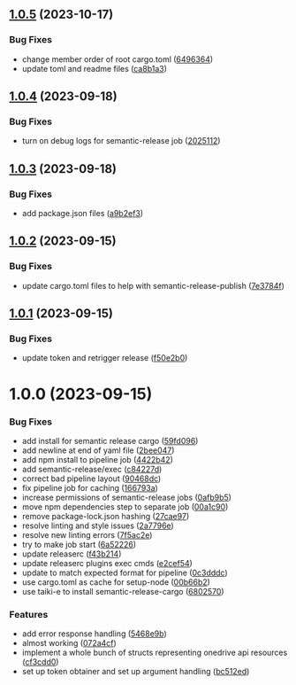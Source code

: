 ## [1.0.5](https://github.com/PromH/codr/compare/1.0.4...1.0.5) (2023-10-17)


### Bug Fixes

* change member order of root cargo.toml ([6496364](https://github.com/PromH/codr/commit/6496364c0a06e55d0eb0e62fe2385bf61ff3dcb4))
* update toml and readme files ([ca8b1a3](https://github.com/PromH/codr/commit/ca8b1a33f11eb93f84f744fe45ca5c1a7f308056))

## [1.0.4](https://github.com/PromH/codr/compare/1.0.3...1.0.4) (2023-09-18)


### Bug Fixes

* turn on debug logs for semantic-release job ([2025112](https://github.com/PromH/codr/commit/2025112cbcd372b6e8d08b8136b8bac8ac662dee))

## [1.0.3](https://github.com/PromH/codr/compare/1.0.2...1.0.3) (2023-09-18)


### Bug Fixes

* add package.json files ([a9b2ef3](https://github.com/PromH/codr/commit/a9b2ef37a2a296daff97921f7712225f6e98f4a9))

## [1.0.2](https://github.com/PromH/codr/compare/1.0.1...1.0.2) (2023-09-15)


### Bug Fixes

* update cargo.toml files to help with semantic-release-publish ([7e3784f](https://github.com/PromH/codr/commit/7e3784fb5e42b0748393b84b4e83ff23634a7f9b))

## [1.0.1](https://github.com/PromH/codr/compare/1.0.0...1.0.1) (2023-09-15)


### Bug Fixes

* update token and retrigger release ([f50e2b0](https://github.com/PromH/codr/commit/f50e2b0659f1343c0d3d6a253f6021f602abf51c))

# 1.0.0 (2023-09-15)


### Bug Fixes

* add install for semantic release cargo ([59fd096](https://github.com/PromH/codr/commit/59fd096741a9997649dbbdb3fe60c1c2eea79e1e))
* add newline at end of yaml file ([2bee047](https://github.com/PromH/codr/commit/2bee047019d43f2179e0d4d85ca101aed5cbd62f))
* add npm install to pipeline job ([4422b42](https://github.com/PromH/codr/commit/4422b42cc03956821970b8a001f830f1dc809a94))
* add semantic-release/exec ([c84227d](https://github.com/PromH/codr/commit/c84227dc21ed807181d677f07e89ce8639745c24))
* correct bad pipeline layout ([90468dc](https://github.com/PromH/codr/commit/90468dc34821ad0e348010f18e0b4233f5d78cd4))
* fix pipeline job for caching ([166793a](https://github.com/PromH/codr/commit/166793a57dea3711982a1dc4c699f68e79b5fd08))
* increase permissions of semantic-release jobs ([0afb9b5](https://github.com/PromH/codr/commit/0afb9b57dd742054063bca2ef2e5fdc7609f6e9c))
* move npm dependencies step to separate job ([00a1c90](https://github.com/PromH/codr/commit/00a1c90a5b119e6b42d1ca0af97fced509611c88))
* remove package-lock.json hashing ([27cae97](https://github.com/PromH/codr/commit/27cae978a8e4d84bd8109cef0d63df7a668e72d0))
* resolve linting and style issues ([2a7796e](https://github.com/PromH/codr/commit/2a7796e3b6ad617d1c96e06724f3f470bb276051))
* resolve new linting errors ([7f5ac2e](https://github.com/PromH/codr/commit/7f5ac2efb20d33b3b7d11def0a53b0b591bec8f3))
* try to make job start ([6a52226](https://github.com/PromH/codr/commit/6a52226d6ed7d2c5d5ce3138a18bed8c4da0c31f))
* update releaserc ([f43b214](https://github.com/PromH/codr/commit/f43b214f28a73e27d8f5d7cb3246c6ce86ac9644))
* update releaserc plugins exec cmds ([e2cef54](https://github.com/PromH/codr/commit/e2cef5454167b465f4e8fa9551a1dbe2bfb77f6f))
* update to match expected format for pipeline ([0c3dddc](https://github.com/PromH/codr/commit/0c3dddcbb382daef37ea680e8a3bac3e79519390))
* use cargo.toml as cache for setup-node ([00b66b2](https://github.com/PromH/codr/commit/00b66b21d07141a077d593d99bd453e6eadf02db))
* use taiki-e to install semantic-release-cargo ([6802570](https://github.com/PromH/codr/commit/6802570d172de0a85919944f66dc51a06451ceda))


### Features

* add error response handling ([5468e9b](https://github.com/PromH/codr/commit/5468e9b1f9204e1e07bbb0afe04be5862e68be07))
* almost working ([072a4cf](https://github.com/PromH/codr/commit/072a4cf2d5f15d246e46789826aab4d9d941e0d5))
* implement a whole bunch of structs representing onedrive api resources ([cf3cdd0](https://github.com/PromH/codr/commit/cf3cdd0635bc249f650cf4b2227abf2e7b47a2ab))
* set up token obtainer and set up argument handling ([bc512ed](https://github.com/PromH/codr/commit/bc512ed7548829112267429a114db2191c9ffabd))

